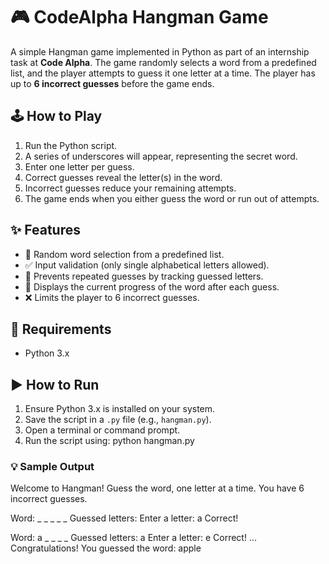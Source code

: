# 🎮 CodeAlpha Hangman Game

A simple Hangman game implemented in Python as part of an internship task at **Code Alpha**. The game randomly selects a word from a predefined list, and the player attempts to guess it one letter at a time. The player has up to **6 incorrect guesses** before the game ends.


## 🕹️ How to Play

1. Run the Python script.
2. A series of underscores will appear, representing the secret word.
3. Enter one letter per guess.
4. Correct guesses reveal the letter(s) in the word.
5. Incorrect guesses reduce your remaining attempts.
6. The game ends when you either guess the word or run out of attempts.

## ✨ Features

- 🔀 Random word selection from a predefined list.
- ✅ Input validation (only single alphabetical letters allowed).
- 🔁 Prevents repeated guesses by tracking guessed letters.
- 🧩 Displays the current progress of the word after each guess.
- ❌ Limits the player to 6 incorrect guesses.

## 🧰 Requirements

- Python 3.x

## ▶️ How to Run

1. Ensure Python 3.x is installed on your system.
2. Save the script in a `.py` file (e.g., `hangman.py`).
3. Open a terminal or command prompt.
4. Run the script using:
   python hangman.py
### 💡 Sample Output

Welcome to Hangman!
Guess the word, one letter at a time.
You have 6 incorrect guesses.

Word: _ _ _ _ _
Guessed letters: 
Enter a letter: a
Correct!

Word: a _ _ _ _
Guessed letters: a
Enter a letter: e
Correct!
...
Congratulations! You guessed the word: apple
